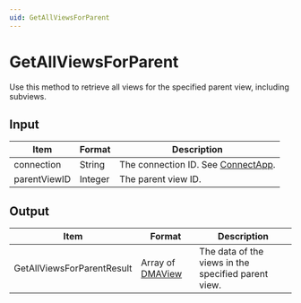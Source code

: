 ```yaml
---
uid: GetAllViewsForParent
---
```


# GetAllViewsForParent

Use this method to retrieve all views for the specified parent view, including subviews.

## Input

| Item         | Format  | Description                                          |
|--------------|---------|------------------------------------------------------|
| connection   | String  | The connection ID. See [ConnectApp](xref:ConnectApp). |
| parentViewID | Integer | The parent view ID.                                  |

## Output

| Item                        | Format                                                  | Description                                         |
|-----------------------------|---------------------------------------------------------|-----------------------------------------------------|
| GetAllViewsForParentResult | Array of [DMAView](xref:DMAView) | The data of the views in the specified parent view. |
